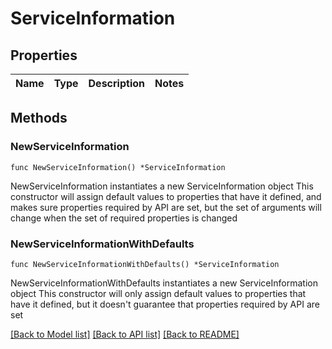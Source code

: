 # ServiceInformation

## Properties

Name | Type | Description | Notes
------------ | ------------- | ------------- | -------------

## Methods

### NewServiceInformation

`func NewServiceInformation() *ServiceInformation`

NewServiceInformation instantiates a new ServiceInformation object
This constructor will assign default values to properties that have it defined,
and makes sure properties required by API are set, but the set of arguments
will change when the set of required properties is changed

### NewServiceInformationWithDefaults

`func NewServiceInformationWithDefaults() *ServiceInformation`

NewServiceInformationWithDefaults instantiates a new ServiceInformation object
This constructor will only assign default values to properties that have it defined,
but it doesn't guarantee that properties required by API are set


[[Back to Model list]](../README.md#documentation-for-models) [[Back to API list]](../README.md#documentation-for-api-endpoints) [[Back to README]](../README.md)


